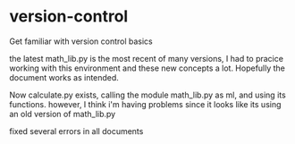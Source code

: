 # version-control
Get familiar with version control basics

the latest math_lib.py is the most recent of many versions, I had to pracice working with this environment and these new
concepts a lot. Hopefully the document works as intended.



Now calculate.py exists, calling the module math_lib.py as ml, and using its functions. however, I think i'm having problems since it looks like its using an old version of math_lib.py





fixed several errors in all documents
